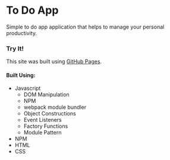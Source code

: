 # To Do App

Simple to do app application that helps to manage your personal productivity. 

### Try It!

This site was built using [GitHub Pages](https://rcamach7.github.io/restaurant-menu-page/).

#### Built Using:

- Javascript
    - DOM Manipulation
    - NPM
    - webpack module bundler
    - Object Constructions
    - Event Listeners
    - Factory Functions
    - Module Pattern
- NPM
- HTML
- CSS